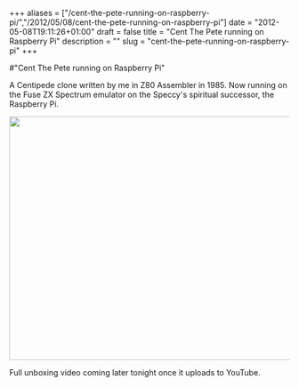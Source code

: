 +++
aliases = ["/cent-the-pete-running-on-raspberry-pi/","/2012/05/08/cent-the-pete-running-on-raspberry-pi"]
date = "2012-05-08T19:11:26+01:00"
draft = false
title = "Cent The Pete running on Raspberry Pi"
description = ""
slug = "cent-the-pete-running-on-raspberry-pi"
+++

#"Cent The Pete running on Raspberry Pi"

A Centipede clone written by me in Z80 Assembler in 1985. Now running on the Fuse ZX Spectrum emulator on the Speccy's spiritual successor, the Raspberry Pi.

<a href="https://s3-eu-west-1.amazonaws.com/conoroneill.net/wp-content/uploads/2012/05/DSCF1477.jpg"><img class="alignnone size-large wp-image-714" title="DSCF1477" src="https://s3-eu-west-1.amazonaws.com/conoroneill.net/wp-content/uploads/2012/05/DSCF1477-1024x768.jpg" alt="" width="584" height="438" /></a>

Full unboxing video coming later tonight once it uploads to YouTube.